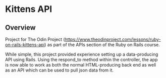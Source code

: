 # Kittens API

## Overview

Project for The Odin Project (https://www.theodinproject.com/lessons/ruby-on-rails-kittens-api) as part of the APIs section of the Ruby on Rails course.

While simple, this project provided experience setting up a data-producing API using Rails. Using the respond_to method within the controller, the app is now able to work as both the normal HTML-producing back end as well as an API which can be used to pull json data from it.
